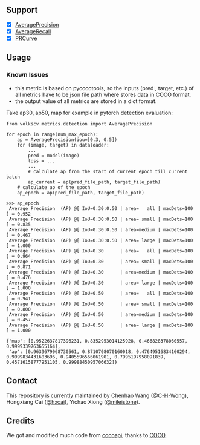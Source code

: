 ## Support
- [x] [AveragePrecision](https://github.com/Media-Smart/volkscv/blob/master/volkscv/metrics/detection/average_precision.py)
- [x] [AverageRecall](https://github.com/Media-Smart/volkscv/blob/master/volkscv/metrics/detection/average_recall.py)
- [x] [PRCurve](https://github.com/Media-Smart/volkscv/blob/master/volkscv/metrics/detection/pr_curve.py)

## Usage
### Known Issues
- this metric is based on pycocotools, so the inputs (pred , target, etc.) of all metrics have to be 
json file path where stores data in COCO format.
- the output value of all metrics are stored in a dict format.

Take ap30, ap50, map for example in pytorch detection evaluation:

```shell
from volkscv.metrics.detection import AveragePrecision

for epoch in range(num_max_epoch):
    ap = AveragePrecision(iou=[0.3, 0.5])
    for (image, target) in dataloader:
        ...
        pred = model(image)
        loss = ...
        ...
        # calculate ap from the start of current epoch till current batch
        ap_current = ap(pred_file_path, target_file_path)
    # calculate ap of the epoch
    ap_epoch = ap(pred_file_path, target_file_path)

>>> ap_epoch
 Average Precision  (AP) @[ IoU=0.30:0.50 | area=   all | maxDets=100 ] = 0.952
 Average Precision  (AP) @[ IoU=0.30:0.50 | area= small | maxDets=100 ] = 0.835
 Average Precision  (AP) @[ IoU=0.30:0.50 | area=medium | maxDets=100 ] = 0.467
 Average Precision  (AP) @[ IoU=0.30:0.50 | area= large | maxDets=100 ] = 1.000
 Average Precision  (AP) @[ IoU=0.30      | area=   all | maxDets=100 ] = 0.964
 Average Precision  (AP) @[ IoU=0.30      | area= small | maxDets=100 ] = 0.871
 Average Precision  (AP) @[ IoU=0.30      | area=medium | maxDets=100 ] = 0.476
 Average Precision  (AP) @[ IoU=0.30      | area= large | maxDets=100 ] = 1.000
 Average Precision  (AP) @[ IoU=0.50      | area=   all | maxDets=100 ] = 0.941
 Average Precision  (AP) @[ IoU=0.50      | area= small | maxDets=100 ] = 0.800
 Average Precision  (AP) @[ IoU=0.50      | area=medium | maxDets=100 ] = 0.457
 Average Precision  (AP) @[ IoU=0.50      | area= large | maxDets=100 ] = 1.000

{'map': [0.9522637817396231, 0.8352953014125928, 0.466828378060557, 0.9999339763655164], 
 'ap': [0.9639679068730561, 0.8710708070160018, 0.47649516834160294, 0.9999834431603696, 0.9405596566061901, 0.7995197958091839, 0.45716158777951105, 0.9998845095706632]}

```

## Contact

This repository is currently maintained by Chenhao Wang ([@C-H-Wong](http://github.com/C-H-Wong)), Hongxiang Cai ([@hxcai](http://github.com/hxcai)), Yichao Xiong ([@mileistone](https://github.com/mileistone)).

## Credits
We got and modified much code from [cocoapi](https://github.com/cocodataset/cocoapi), thanks to [COCO](https://github.com/cocodataset).
